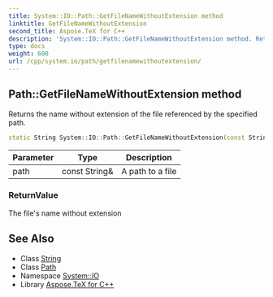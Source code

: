 ```yaml
---
title: System::IO::Path::GetFileNameWithoutExtension method
linktitle: GetFileNameWithoutExtension
second_title: Aspose.TeX for C++
description: 'System::IO::Path::GetFileNameWithoutExtension method. Returns the name without extension of the file referenced by the specified path in C++.'
type: docs
weight: 600
url: /cpp/system.io/path/getfilenamewithoutextension/
---
```

## Path::GetFileNameWithoutExtension method


Returns the name without extension of the file referenced by the specified path.

```cpp
static String System::IO::Path::GetFileNameWithoutExtension(const String &path)
```


| Parameter | Type | Description |
| --- | --- | --- |
| path | const String\& | A path to a file |

### ReturnValue

The file's name without extension

## See Also

* Class [String](../../../system/string/)
* Class [Path](../)
* Namespace [System::IO](../../)
* Library [Aspose.TeX for C++](../../../)
